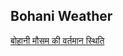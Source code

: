 ## Bohani Weather

<a class="weatherwidget-io" href="https://forecast7.com/en/22d9378d86/bohani/" data-label_1="बोहानी" data-label_2="मौसम की वर्तमान स्थिति" data-theme="original" >बोहानी मौसम की वर्तमान स्थिति</a>
<script>
!function(d,s,id){var js,fjs=d.getElementsByTagName(s)[0];if(!d.getElementById(id)){js=d.createElement(s);js.id=id;js.src='https://weatherwidget.io/js/widget.min.js';fjs.parentNode.insertBefore(js,fjs);}}(document,'script','weatherwidget-io-js');

